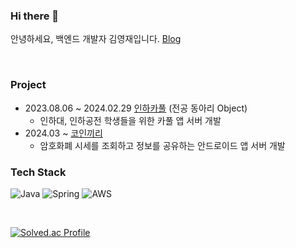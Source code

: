 ### Hi there 👋
안녕하세요, 백엔드 개발자 김영재입니다.
[Blog](https://yeong0jae.tistory.com)

<br>

### Project

- 2023.08.06 ~ 2024.02.29 [인하카풀](https://github.com/OBJECT-INHATC/INHA_CARPOOL_SERVER) (전공 동아리 Object)
  - 인하대, 인하공전 학생들을 위한 카풀 앱 서버 개발
- 2024.03 ~ [코인끼리](https://github.com/COINKIRI/Coinkiri-server)
  - 암호화폐 시세를 조회하고 정보를 공유하는 안드로이드 앱 서버 개발


### Tech Stack

![Java](https://img.shields.io/badge/JAVA-007396?style=for-the-badge&logo=java&logoColor=fff)
![Spring](https://img.shields.io/badge/-Spring-6DB33F?style=for-the-badge&logo=Spring&logoColor=fff)
![AWS](https://img.shields.io/badge/AWS-232F3E?style=for-the-badge&logo=Amazon%20AWS&logoColor=white)

<br>

[![Solved.ac Profile](http://mazassumnida.wtf/api/v2/generate_badge?boj=kyj91032)](https://solved.ac/kyj91032/)

